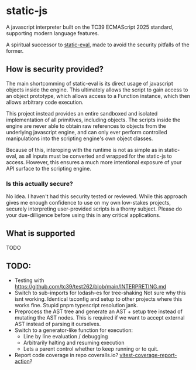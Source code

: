 # static-js

A javascript interpreter built on the TC39 ECMAScript 2025 standard, supporting modern language features.

A spiritual successor to [static-eval](https://www.npmjs.com/package/static-eval), made to avoid the security pitfalls of the former.

## How is security provided?

The main shortcomming of static-eval is its direct usage of javascript objects inside the engine. This ultimately allows the script to gain access to an object prototype, which allows access to a Function instance, which then allows arbitrary code execution.

This project instead provides an entire sandboxed and isolated implementation of all primitives, including objects. The scripts inside the engine are never able to obtain raw references to objects from the underlying javascript engine, and can only ever perform controlled manipulations into the scripting engine's own object classes.

Because of this, interoping with the runtime is not as simple as in static-eval, as all inputs must be converted and wrapped for the static-js to access. However, this ensures a much more intentional exposure of your API surface to the scripting engine.

### Is this actually secure?

No idea. I haven't had this security tested or reviewed. While this approach gives me enough confidence to use on my own low-stakes projects, securely interpreting user-provided scripts is a thorny subject. Please do your due-dilligence before using this in any critical applications.

## What is supported

TODO

## TODO:

- Testing with https://github.com/tc39/test262/blob/main/INTERPRETING.md
- Switch to sub-imports for lodash-es for tree-shaking
  Not sure why this isnt working. Identical tsconfig and setup to other projects where this works fine.
  Stupid pnpm typescript resolution jank.
- Preprocess the AST tree and generate an AST + setup tree instead of mutating the AST nodes.
  This is required if we want to accept external AST instead of parsing it ourselves.
- Switch to a generator-like function for execution:
  - Line by line evaluation / debugging
  - Arbitrarily halting and resuming execution
  - Lets a parent control whether to keep running or to quit.
- Report code coverage in repo
  coveralls.io?
  [vitest-coverage-report-action](https://github.com/marketplace/actions/vitest-coverage-report)?
